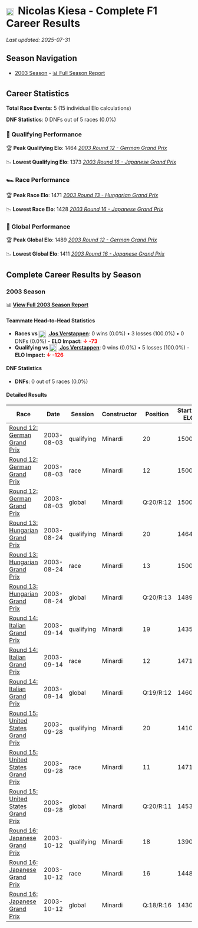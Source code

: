 # <img src="https://upload.wikimedia.org/wikipedia/commons/9/9c/Flag_of_Denmark.svg" alt="Denmark" width="20" height="auto" style="vertical-align: middle; margin-right: 5px;" onerror="this.outerHTML='🇩🇰'; this.style.marginRight='5px';"/> Nicolas Kiesa - Complete F1 Career Results

*Last updated: 2025-07-31*

## Season Navigation

- [2003 Season](#2003-season) - [📊 Full Season Report](../seasons/2003-season-report)

## Career Statistics

**Total Race Events**: 5 (15 individual Elo calculations)

**DNF Statistics**: 0 DNFs out of 5 races (0.0%)

### 🏁 Qualifying Performance

🏆 **Peak Qualifying Elo**: 1464
   *[2003 Round 12 - German Grand Prix](../seasons/2003-season-report#round-12-german-grand-prix)*

📉 **Lowest Qualifying Elo**: 1373
   *[2003 Round 16 - Japanese Grand Prix](../seasons/2003-season-report#round-16-japanese-grand-prix)*

### 🏎️ Race Performance

🏆 **Peak Race Elo**: 1471
   *[2003 Round 13 - Hungarian Grand Prix](../seasons/2003-season-report#round-13-hungarian-grand-prix)*

📉 **Lowest Race Elo**: 1428
   *[2003 Round 16 - Japanese Grand Prix](../seasons/2003-season-report#round-16-japanese-grand-prix)*

### 🌟 Global Performance

🏆 **Peak Global Elo**: 1489
   *[2003 Round 12 - German Grand Prix](../seasons/2003-season-report#round-12-german-grand-prix)*

📉 **Lowest Global Elo**: 1411
   *[2003 Round 16 - Japanese Grand Prix](../seasons/2003-season-report#round-16-japanese-grand-prix)*


## Complete Career Results by Season

### 2003 Season

📊 **[View Full 2003 Season Report](../seasons/2003-season-report)**

#### Teammate Head-to-Head Statistics

- **Races vs [<img src="https://upload.wikimedia.org/wikipedia/commons/2/20/Flag_of_the_Netherlands.svg" alt="Netherlands" width="20" height="auto" style="vertical-align: middle; margin-right: 5px;" onerror="this.outerHTML='🇳🇱'; this.style.marginRight='5px';"/> Jos Verstappen](jos-verstappen)**: 0 wins (0.0%) • 3 losses (100.0%) • 0 DNFs (0.0%) - **ELO Impact: **<span style="color: red;">↓ -73</span>****
- **Qualifying vs [<img src="https://upload.wikimedia.org/wikipedia/commons/2/20/Flag_of_the_Netherlands.svg" alt="Netherlands" width="20" height="auto" style="vertical-align: middle; margin-right: 5px;" onerror="this.outerHTML='🇳🇱'; this.style.marginRight='5px';"/> Jos Verstappen](jos-verstappen)**: 0 wins (0.0%) • 5 losses (100.0%) - **ELO Impact: **<span style="color: red;">↓ -126</span>****

#### DNF Statistics

- **DNFs**: 0 out of 5 races (0.0%)

#### Detailed Results

| Race | Date | Session | Constructor | Position | Starting ELO | ELO Change | Final ELO | Teammate |
|------|------|---------|-------------|----------|--------------|------------|-----------|----------|
| [Round 12: German Grand Prix](../seasons/2003-season-report#round-12-german-grand-prix) | 2003-08-03 | qualifying | Minardi | 20 | 1500 | -36 | 1464 | [<img src="https://upload.wikimedia.org/wikipedia/commons/2/20/Flag_of_the_Netherlands.svg" alt="Netherlands" width="20" height="auto" style="vertical-align: middle; margin-right: 5px;" onerror="this.outerHTML='🇳🇱'; this.style.marginRight='5px';"/> Jos Verstappen](jos-verstappen) |
| [Round 12: German Grand Prix](../seasons/2003-season-report#round-12-german-grand-prix) | 2003-08-03 | race | Minardi | 12 | 1500 | N/A | 1500 | [<img src="https://upload.wikimedia.org/wikipedia/commons/2/20/Flag_of_the_Netherlands.svg" alt="Netherlands" width="20" height="auto" style="vertical-align: middle; margin-right: 5px;" onerror="this.outerHTML='🇳🇱'; this.style.marginRight='5px';"/> Jos Verstappen](jos-verstappen) |
| [Round 12: German Grand Prix](../seasons/2003-season-report#round-12-german-grand-prix) | 2003-08-03 | global | Minardi | Q:20/R:12 | 1500 | -11 | 1489 | [<img src="https://upload.wikimedia.org/wikipedia/commons/2/20/Flag_of_the_Netherlands.svg" alt="Netherlands" width="20" height="auto" style="vertical-align: middle; margin-right: 5px;" onerror="this.outerHTML='🇳🇱'; this.style.marginRight='5px';"/> Jos Verstappen](jos-verstappen) |
| [Round 13: Hungarian Grand Prix](../seasons/2003-season-report#round-13-hungarian-grand-prix) | 2003-08-24 | qualifying | Minardi | 20 | 1464 | -29 | 1435 | [<img src="https://upload.wikimedia.org/wikipedia/commons/2/20/Flag_of_the_Netherlands.svg" alt="Netherlands" width="20" height="auto" style="vertical-align: middle; margin-right: 5px;" onerror="this.outerHTML='🇳🇱'; this.style.marginRight='5px';"/> Jos Verstappen](jos-verstappen) |
| [Round 13: Hungarian Grand Prix](../seasons/2003-season-report#round-13-hungarian-grand-prix) | 2003-08-24 | race | Minardi | 13 | 1500 | -29 | 1471 | [<img src="https://upload.wikimedia.org/wikipedia/commons/2/20/Flag_of_the_Netherlands.svg" alt="Netherlands" width="20" height="auto" style="vertical-align: middle; margin-right: 5px;" onerror="this.outerHTML='🇳🇱'; this.style.marginRight='5px';"/> Jos Verstappen](jos-verstappen) |
| [Round 13: Hungarian Grand Prix](../seasons/2003-season-report#round-13-hungarian-grand-prix) | 2003-08-24 | global | Minardi | Q:20/R:13 | 1489 | -29 | 1460 | [<img src="https://upload.wikimedia.org/wikipedia/commons/2/20/Flag_of_the_Netherlands.svg" alt="Netherlands" width="20" height="auto" style="vertical-align: middle; margin-right: 5px;" onerror="this.outerHTML='🇳🇱'; this.style.marginRight='5px';"/> Jos Verstappen](jos-verstappen) |
| [Round 14: Italian Grand Prix](../seasons/2003-season-report#round-14-italian-grand-prix) | 2003-09-14 | qualifying | Minardi | 19 | 1435 | -24 | 1410 | [<img src="https://upload.wikimedia.org/wikipedia/commons/2/20/Flag_of_the_Netherlands.svg" alt="Netherlands" width="20" height="auto" style="vertical-align: middle; margin-right: 5px;" onerror="this.outerHTML='🇳🇱'; this.style.marginRight='5px';"/> Jos Verstappen](jos-verstappen) |
| [Round 14: Italian Grand Prix](../seasons/2003-season-report#round-14-italian-grand-prix) | 2003-09-14 | race | Minardi | 12 | 1471 | N/A | 1471 | [<img src="https://upload.wikimedia.org/wikipedia/commons/2/20/Flag_of_the_Netherlands.svg" alt="Netherlands" width="20" height="auto" style="vertical-align: middle; margin-right: 5px;" onerror="this.outerHTML='🇳🇱'; this.style.marginRight='5px';"/> Jos Verstappen](jos-verstappen) |
| [Round 14: Italian Grand Prix](../seasons/2003-season-report#round-14-italian-grand-prix) | 2003-09-14 | global | Minardi | Q:19/R:12 | 1460 | -7 | 1453 | [<img src="https://upload.wikimedia.org/wikipedia/commons/2/20/Flag_of_the_Netherlands.svg" alt="Netherlands" width="20" height="auto" style="vertical-align: middle; margin-right: 5px;" onerror="this.outerHTML='🇳🇱'; this.style.marginRight='5px';"/> Jos Verstappen](jos-verstappen) |
| [Round 15: United States Grand Prix](../seasons/2003-season-report#round-15-united-states-grand-prix) | 2003-09-28 | qualifying | Minardi | 20 | 1410 | -20 | 1390 | [<img src="https://upload.wikimedia.org/wikipedia/commons/2/20/Flag_of_the_Netherlands.svg" alt="Netherlands" width="20" height="auto" style="vertical-align: middle; margin-right: 5px;" onerror="this.outerHTML='🇳🇱'; this.style.marginRight='5px';"/> Jos Verstappen](jos-verstappen) |
| [Round 15: United States Grand Prix](../seasons/2003-season-report#round-15-united-states-grand-prix) | 2003-09-28 | race | Minardi | 11 | 1471 | -24 | 1448 | [<img src="https://upload.wikimedia.org/wikipedia/commons/2/20/Flag_of_the_Netherlands.svg" alt="Netherlands" width="20" height="auto" style="vertical-align: middle; margin-right: 5px;" onerror="this.outerHTML='🇳🇱'; this.style.marginRight='5px';"/> Jos Verstappen](jos-verstappen) |
| [Round 15: United States Grand Prix](../seasons/2003-season-report#round-15-united-states-grand-prix) | 2003-09-28 | global | Minardi | Q:20/R:11 | 1453 | -23 | 1430 | [<img src="https://upload.wikimedia.org/wikipedia/commons/2/20/Flag_of_the_Netherlands.svg" alt="Netherlands" width="20" height="auto" style="vertical-align: middle; margin-right: 5px;" onerror="this.outerHTML='🇳🇱'; this.style.marginRight='5px';"/> Jos Verstappen](jos-verstappen) |
| [Round 16: Japanese Grand Prix](../seasons/2003-season-report#round-16-japanese-grand-prix) | 2003-10-12 | qualifying | Minardi | 18 | 1390 | -17 | 1373 | [<img src="https://upload.wikimedia.org/wikipedia/commons/2/20/Flag_of_the_Netherlands.svg" alt="Netherlands" width="20" height="auto" style="vertical-align: middle; margin-right: 5px;" onerror="this.outerHTML='🇳🇱'; this.style.marginRight='5px';"/> Jos Verstappen](jos-verstappen) |
| [Round 16: Japanese Grand Prix](../seasons/2003-season-report#round-16-japanese-grand-prix) | 2003-10-12 | race | Minardi | 16 | 1448 | -20 | 1428 | [<img src="https://upload.wikimedia.org/wikipedia/commons/2/20/Flag_of_the_Netherlands.svg" alt="Netherlands" width="20" height="auto" style="vertical-align: middle; margin-right: 5px;" onerror="this.outerHTML='🇳🇱'; this.style.marginRight='5px';"/> Jos Verstappen](jos-verstappen) |
| [Round 16: Japanese Grand Prix](../seasons/2003-season-report#round-16-japanese-grand-prix) | 2003-10-12 | global | Minardi | Q:18/R:16 | 1430 | -19 | 1411 | [<img src="https://upload.wikimedia.org/wikipedia/commons/2/20/Flag_of_the_Netherlands.svg" alt="Netherlands" width="20" height="auto" style="vertical-align: middle; margin-right: 5px;" onerror="this.outerHTML='🇳🇱'; this.style.marginRight='5px';"/> Jos Verstappen](jos-verstappen) |

